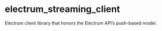 # electrum_streaming_client
Electrum client library that honors the Electrum API’s push-based model.
